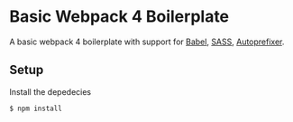 # Basic Webpack 4 Boilerplate

A basic webpack 4 boilerplate with support for [Babel](https://github.com/babel/babel), [SASS](https://sass-lang.com/), [Autoprefixer](https://github.com/postcss/autoprefixer). 

## Setup
Install the depedecies
```sh
$ npm install
```